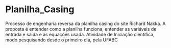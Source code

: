 # Planilha_Casing
Processo de engenharia reversa da planilha casing do site Richard Nakka. A proposta é entender como a planilha funciona, entender as variáveis de entrada e saída e as equações usada.
Atividade de Iniciação científica, modo pesquisando desde o primeiro dia, pela UFABC
